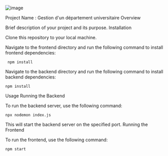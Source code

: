 

![image](https://github.com/aboussakkine-achraf/EMSIPFE/assets/114268936/a6ca20b7-1935-4c4c-ba56-31b8048f9ba9)





Project Name : Gestion d'un département universitaire
Overview

Brief description of your project and its purpose.
Installation

Clone this repository to your local machine.

Navigate to the frontend directory and run the following command to install frontend dependencies:

     npm install

Navigate to the backend directory and run the following command to install backend dependencies:

    npm install

Usage
Running the Backend

To run the backend server, use the following command:

    npx nodemon index.js

This will start the backend server on the specified port.
Running the Frontend

To run the frontend, use the following command:


    npm start

